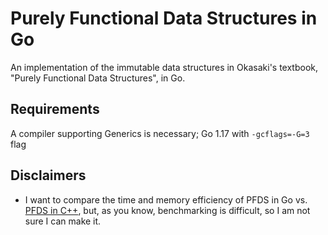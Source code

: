 # Purely Functional Data Structures in Go
An implementation of the immutable data structures in Okasaki's textbook, "Purely Functional Data Structures", in Go.

## Requirements
A compiler supporting Generics is necessary; Go 1.17 with `-gcflags=-G=3` flag

## Disclaimers
* I want to compare the time and memory efficiency of PFDS in Go vs. [PFDS in C++](https://github.com/takkyu2/purely-functional-data-structures), but, as you know, benchmarking is difficult, so I am not sure I can make it.